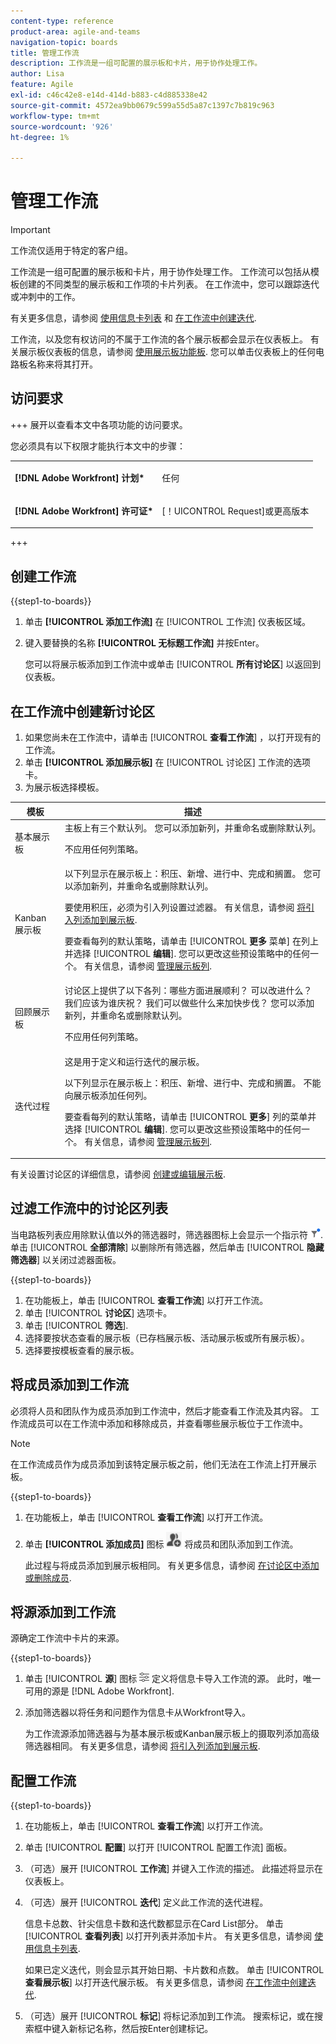 ```yaml
---
content-type: reference
product-area: agile-and-teams
navigation-topic: boards
title: 管理工作流
description: 工作流是一组可配置的展示板和卡片，用于协作处理工作。
author: Lisa
feature: Agile
exl-id: c46c42e8-e14d-414d-b883-c4d885338e42
source-git-commit: 4572ea9bb0679c599a55d5a87c1397c7b819c963
workflow-type: tm+mt
source-wordcount: '926'
ht-degree: 1%

---
```


# 管理工作流

>[!IMPORTANT]
>
>工作流仅适用于特定的客户组。

工作流是一组可配置的展示板和卡片，用于协作处理工作。 工作流可以包括从模板创建的不同类型的展示板和工作项的卡片列表。 在工作流中，您可以跟踪迭代或冲刺中的工作。

有关更多信息，请参阅 [使用信息卡列表](/help/quicksilver/agile/use-boards-agile-planning-tools/use-card-list.md) 和 [在工作流中创建迭代](/help/quicksilver/agile/use-boards-agile-planning-tools/create-an-iteration-in-workstream.md).

工作流，以及您有权访问的不属于工作流的各个展示板都会显示在仪表板上。 有关展示板仪表板的信息，请参阅 [使用展示板功能板](/help/quicksilver/agile/get-started-with-boards/use-boards-page.md). 您可以单击仪表板上的任何电路板名称来将其打开。

## 访问要求

+++ 展开以查看本文中各项功能的访问要求。

您必须具有以下权限才能执行本文中的步骤：

<table style="table-layout:auto"> 
 <col> 
 </col> 
 <col> 
 </col> 
 <tbody> 
  <tr> 
   <td role="rowheader"><strong>[!DNL Adobe Workfront] 计划*</strong></td> 
   <td> <p>任何</p> </td> 
  </tr> 
  <tr> 
   <td role="rowheader"><strong>[!DNL Adobe Workfront] 许可证*</strong></td> 
   <td> <p>[！UICONTROL Request]或更高版本</p> </td> 
  </tr> 
 </tbody> 
</table>

+++

## 创建工作流

{{step1-to-boards}}

1. 单击 **[!UICONTROL 添加工作流]** 在 [!UICONTROL 工作流] 仪表板区域。
1. 键入要替换的名称 **[!UICONTROL 无标题工作流]** 并按Enter。

   您可以将展示板添加到工作流中或单击 [!UICONTROL **所有讨论区**] 以返回到仪表板。

## 在工作流中创建新讨论区

1. 如果您尚未在工作流中，请单击 [!UICONTROL **查看工作流**] ，以打开现有的工作流。
1. 单击 **[!UICONTROL 添加展示板]** 在 [!UICONTROL 讨论区] 工作流的选项卡。
1. 为展示板选择模板。

| 模板 | 描述 |
|---------|----------|
| 基本展示板 | 主板上有三个默认列。 您可以添加新列，并重命名或删除默认列。 <p>不应用任何列策略。 |
| Kanban 展示板 | 以下列显示在展示板上：积压、新增、进行中、完成和搁置。 您可以添加新列，并重命名或删除默认列。<p>要使用积压，必须为引入列设置过滤器。 有关信息，请参阅 [将引入列添加到展示板](/help/quicksilver/agile/use-boards-agile-planning-tools/add-intake-column-to-board.md). <p>要查看每列的默认策略，请单击 [!UICONTROL **更多** 菜单] 在列上并选择 [!UICONTROL **编辑**]. 您可以更改这些预设策略中的任何一个。 有关信息，请参阅 [管理展示板列](/help/quicksilver/agile/get-started-with-boards/manage-board-columns.md). |
| 回顾展示板 | 讨论区上提供了以下各列：哪些方面进展顺利？ 可以改进什么？ 我们应该为谁庆祝？ 我们可以做些什么来加快步伐？ 您可以添加新列，并重命名或删除默认列。 <p>不应用任何列策略。 |
| 迭代过程 | 这是用于定义和运行迭代的展示板。 <p>以下列显示在展示板上：积压、新增、进行中、完成和搁置。 不能向展示板添加任何列。 <p>要查看每列的默认策略，请单击 [!UICONTROL **更多**] 列的菜单并选择 [!UICONTROL **编辑**]. 您可以更改这些预设策略中的任何一个。 有关信息，请参阅 [管理展示板列](/help/quicksilver/agile/get-started-with-boards/manage-board-columns.md). |

有关设置讨论区的详细信息，请参阅 [创建或编辑展示板](/help/quicksilver/agile/get-started-with-boards/create-edit-board.md).

## 过滤工作流中的讨论区列表

当电路板列表应用除默认值以外的筛选器时，筛选器图标上会显示一个指示符 ![已应用筛选器](assets/boards-filterapplied-30x30.png). 单击 [!UICONTROL **全部清除**] 以删除所有筛选器，然后单击 [!UICONTROL **隐藏筛选器**] 以关闭过滤器面板。

{{step1-to-boards}}

1. 在功能板上，单击 [!UICONTROL **查看工作流**] 以打开工作流。
1. 单击 [!UICONTROL **讨论区**] 选项卡。
1. 单击 [!UICONTROL **筛选**].
1. 选择要按状态查看的展示板（已存档展示板、活动展示板或所有展示板）。
1. 选择要按模板查看的展示板。

## 将成员添加到工作流

必须将人员和团队作为成员添加到工作流中，然后才能查看工作流及其内容。 工作流成员可以在工作流中添加和移除成员，并查看哪些展示板位于工作流中。

>[!NOTE]
>
>在工作流成员作为成员添加到该特定展示板之前，他们无法在工作流上打开展示板。

{{step1-to-boards}}

1. 在功能板上，单击 [!UICONTROL **查看工作流**] 以打开工作流。
1. 单击 **[!UICONTROL 添加成员]** 图标 ![添加成员](assets/boards-addmember-spectrum-25x25.png) 将成员和团队添加到工作流。

   此过程与将成员添加到展示板相同。 有关更多信息，请参阅 [在讨论区中添加或删除成员](/help/quicksilver/agile/get-started-with-boards/add-members-to-board.md).

## 将源添加到工作流

源确定工作流中卡片的来源。

{{step1-to-boards}}

1. 单击 [!UICONTROL **源**] 图标 ![“源”图标](assets/sources-icon.png) 定义将信息卡导入工作流的源。 此时，唯一可用的源是 [!DNL Adobe Workfront].
1. 添加筛选器以将任务和问题作为信息卡从Workfront导入。

   为工作流源添加筛选器与为基本展示板或Kanban展示板上的摄取列添加高级筛选器相同。 有关更多信息，请参阅 [将引入列添加到展示板](/help/quicksilver/agile/use-boards-agile-planning-tools/add-intake-column-to-board.md).

## 配置工作流

{{step1-to-boards}}

1. 在功能板上，单击 [!UICONTROL **查看工作流**] 以打开工作流。
1. 单击 [!UICONTROL **配置**] 以打开 [!UICONTROL 配置工作流] 面板。
1. （可选）展开 [!UICONTROL **工作流**] 并键入工作流的描述。 此描述将显示在仪表板上。
1. （可选）展开 [!UICONTROL **迭代**] 定义此工作流的迭代进程。

   信息卡总数、针尖信息卡数和迭代数都显示在Card List部分。 单击 [!UICONTROL **查看列表**] 以打开列表并添加卡片。 有关更多信息，请参阅 [使用信息卡列表](/help/quicksilver/agile/use-boards-agile-planning-tools/use-card-list.md).

   如果已定义迭代，则会显示其开始日期、卡片数和点数。 单击 [!UICONTROL **查看展示板**] 以打开迭代展示板。 有关更多信息，请参阅 [在工作流中创建迭代](/help/quicksilver/agile/use-boards-agile-planning-tools/create-an-iteration-in-workstream.md).

1. （可选）展开 [!UICONTROL **标记**] 将标记添加到工作流。 搜索标记，或在搜索框中键入新标记名称，然后按Enter创建标记。
